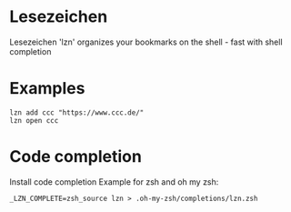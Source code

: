 # Lesezeichen
Lesezeichen 'lzn' organizes your bookmarks on the shell - fast with shell completion

# Examples
```shell
lzn add ccc "https://www.ccc.de/"
lzn open ccc 
```

# Code completion

Install code completion Example for zsh and oh my zsh:
```shell
_LZN_COMPLETE=zsh_source lzn > .oh-my-zsh/completions/lzn.zsh
```
